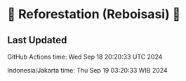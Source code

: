 
# 🌳 Reforestation (Reboisasi) 🌲

## Last Updated

GitHub Actions time: Wed Sep 18 20:20:33 UTC 2024

Indonesia/Jakarta time: Thu Sep 19 03:20:33 WIB 2024
